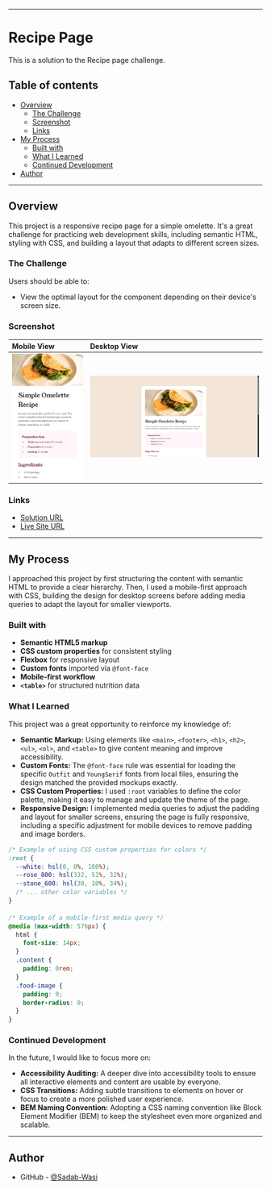 
---
# Recipe Page

This is a solution to the Recipe page challenge.

## Table of contents

- [Overview](#overview)
  - [The Challenge](#the-challenge)
  - [Screenshot](#screenshot)
  - [Links](#links)
- [My Process](#my-process)
  - [Built with](#built-with)
  - [What I Learned](#what-i-learned)
  - [Continued Development](#continued-development)
- [Author](#author)
---

## Overview

This project is a responsive recipe page for a simple omelette. It's a great challenge for practicing web development skills, including semantic HTML, styling with CSS, and building a layout that adapts to different screen sizes.

### The Challenge

Users should be able to:

  - View the optimal layout for the component depending on their device's screen size.

### Screenshot

| Mobile View | Desktop View |
| :--- | :--- |
| ![Mobile preview](./preview/mobile.png) | ![Desktop preview](./preview/desktop.png) |

### Links

  - [Solution URL](https://github.com/Sadab-Wasi/Recipe-page/blob/main/index.html)
  - [Live Site URL](https://recipe-page-seven-mocha.vercel.app/)

-----

## My Process

I approached this project by first structuring the content with semantic HTML to provide a clear hierarchy. Then, I used a mobile-first approach with CSS, building the design for desktop screens before adding media queries to adapt the layout for smaller viewports.

### Built with

  - **Semantic HTML5 markup**
  - **CSS custom properties** for consistent styling
  - **Flexbox** for responsive layout
  - **Custom fonts** imported via `@font-face`
  - **Mobile-first workflow**
  - **`<table>`** for structured nutrition data

### What I Learned

This project was a great opportunity to reinforce my knowledge of:

  - **Semantic Markup:** Using elements like `<main>`, `<footer>`, `<h1>`, `<h2>`, `<ul>`, `<ol>`, and `<table>` to give content meaning and improve accessibility.
  - **Custom Fonts:** The `@font-face` rule was essential for loading the specific `Outfit` and `YoungSerif` fonts from local files, ensuring the design matched the provided mockups exactly.
  - **CSS Custom Properties:** I used `:root` variables to define the color palette, making it easy to manage and update the theme of the page.
  - **Responsive Design:** I implemented media queries to adjust the padding and layout for smaller screens, ensuring the page is fully responsive, including a specific adjustment for mobile devices to remove padding and image borders.

<!-- end list -->

```css
/* Example of using CSS custom properties for colors */
:root {
  --white: hsl(0, 0%, 100%);
  --rose_800: hsl(332, 51%, 32%);
  --stone_600: hsl(30, 10%, 34%);
  /* ... other color variables */
}

/* Example of a mobile-first media query */
@media (max-width: 576px) {
  html {
    font-size: 14px;
  }
  .content {
    padding: 0rem;
  }
  .food-image {
    padding: 0;
    border-radius: 0;
  }
}
```

### Continued Development

In the future, I would like to focus more on:

  - **Accessibility Auditing:** A deeper dive into accessibility tools to ensure all interactive elements and content are usable by everyone.
  - **CSS Transitions:** Adding subtle transitions to elements on hover or focus to create a more polished user experience.
  - **BEM Naming Convention:** Adopting a CSS naming convention like Block Element Modifier (BEM) to keep the stylesheet even more organized and scalable.

-----

## Author

  - GitHub - [@Sadab-Wasi](https://www.google.com/search?q=https://github.com/Sadab-Wasi)
